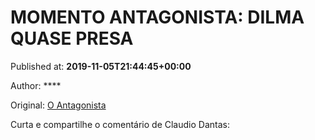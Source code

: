
# MOMENTO ANTAGONISTA: DILMA QUASE PRESA

Published at: **2019-11-05T21:44:45+00:00**

Author: ****

Original: [O Antagonista](https://www.oantagonista.com/tv/momento-antagonista-dilma-quase-presa/)

Curta e compartilhe o comentário de Claudio Dantas:
